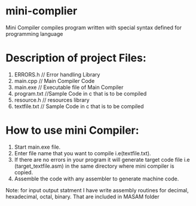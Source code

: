 # mini-complier
Mini Compiler compiles program written with special syntax defined for programming language

# Description of project Files: 
 1. ERRORS.h     // Error handling Library
 2. main.cpp        // Main Compiler Code
 3. main.exe        // Executable file of Main Compiler
 4. program.txt     //Sample Code in c that is to be compiled
 5. resource.h      // resources library
 6. textfile.txt         // Sample Code in c that is to be compiled

# How to use mini Compiler:
  1. Start main.exe file.
  2. Enter file name that you want to compile i.e(textfile.txt).
  3. If there are no  errors in your program it will generate target code file i.e (target_textfile.asm) in the same  directory where mini compiler  is copied.
  4. Assemble the code with any assembler to  generate machine code. 

Note: for input output statment I have  write assembly  routines  for decimal, hexadecimal, octal, binary. That are included in MASAM folder
